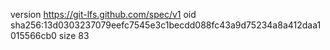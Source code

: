 version https://git-lfs.github.com/spec/v1
oid sha256:13d0303237079eefc7545e3c1becdd088fc43a9d75234a8a412daa1015566cb0
size 83
